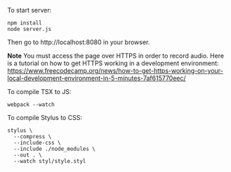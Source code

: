 To start server:

```
npm install
node server.js
```

Then go to http://localhost:8080 in your browser.

**Note** You must access the page over HTTPS in order to record audio. Here is a tutorial on how to get HTTPS working in a development environment: https://www.freecodecamp.org/news/how-to-get-https-working-on-your-local-development-environment-in-5-minutes-7af615770eec/

To compile TSX to JS:

`webpack --watch`

To compile Stylus to CSS:
```
stylus \
  --compress \
  --include-css \
  --include ./node_modules \
  --out . \
  --watch styl/style.styl
```
